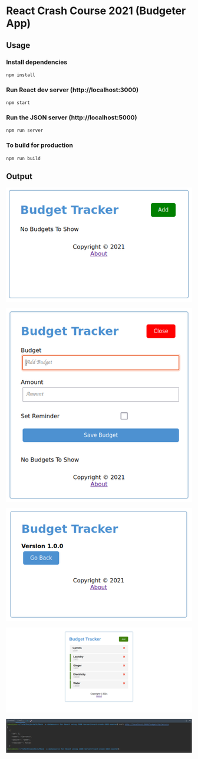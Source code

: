# React Crash Course 2021 (Budgeter App)

## Usage

### Install dependencies

```
npm install
```

### Run React dev server (http://localhost:3000)

```
npm start
```

### Run the JSON server (http://localhost:5000)

```
npm run server
```

### To build for production

```
npm run build
```

## Output

![Homepage](Homepage.png "Homepage")

![Add items](add-items.png "Add items")

![About page](about-page.png "About page")

![Final server product image](final-server-product-image.png "Final server product image")

![Querying](querying.png "querying")
